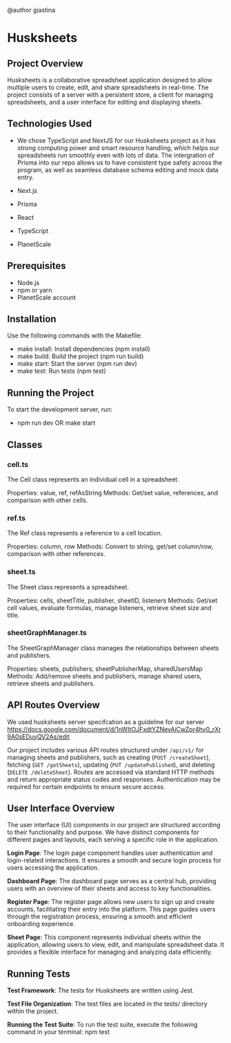 @author giastina
# Husksheets

## Project Overview
Husksheets is a collaborative spreadsheet application designed to allow multiple users to create, edit, and share spreadsheets in real-time. The project consists of a server with a persistent store, a client for managing spreadsheets, and a user interface for editing and displaying sheets.

## Technologies Used
- We chose TypeScript and NextJS for our Husksheets project as it has strong computing power and smart resource handling, which helps our spreadsheets run smoothly even with lots of data. The intergration of Prisma into our repo allows us to have consistent type safety across the program, as well as seamless database schema editing and mock data entry. 

- Next.js
- Prisma
- React
- TypeScript
- PlanetScale

## Prerequisites
- Node.js
- npm or yarn
- PlanetScale account

## Installation 
Use the following commands with the Makefile:
- make install: Install dependencies (npm install)
- make build: Build the project (npm run build)
- make start: Start the server (npm run dev)
- make test: Run tests (npm test)

## Running the Project
To start the development server, run:
- npm run dev OR make start


## Classes

### cell.ts
The Cell class represents an individual cell in a spreadsheet.

Properties: value, ref, refAsString
Methods: Get/set value, references, and comparison with other cells.

### ref.ts
The Ref class represents a reference to a cell location.

Properties: column, row
Methods: Convert to string, get/set column/row, comparison with other references.

### sheet.ts
The Sheet class represents a spreadsheet.

Properties: cells, sheetTitle, publisher, sheetID, listeners
Methods: Get/set cell values, evaluate formulas, manage listeners, retrieve sheet size and title.

### sheetGraphManager.ts
The SheetGraphManager class manages the relationships between sheets and publishers.

Properties: sheets, publishers, sheetPublisherMap, sharedUsersMap
Methods: Add/remove sheets and publishers, manage shared users, retrieve sheets and publishers.


## API Routes Overview

We used husksheets server specifcation as a guideline for our server
https://docs.google.com/document/d/1nWItOJFxdtYZNevAjCwZpr4hy0_rXr9A0sEDuyQV2As/edit 

Our project includes various API routes structured under `/api/v1/` for managing sheets and publishers, such as creating (`POST /createSheet`), fetching (`GET /getSheets`), updating (`PUT /updatePublished`), and deleting (`DELETE /deleteSheet`). Routes are accessed via standard HTTP methods and return appropriate status codes and responses. Authentication may be required for certain endpoints to ensure secure access.

## User Interface Overview

The user interface (UI) components in our project are structured according to their functionality and purpose. We have distinct components for different pages and layouts, each serving a specific role in the application.

__Login Page__: The login page component handles user authentication and login-related interactions. It ensures a smooth and secure login process for users accessing the application.

__Dashboard Page__: The dashboard page serves as a central hub, providing users with an overview of their sheets and access to key functionalities.

__Register Page__: The register page allows new users to sign up and create accounts, facilitating their entry into the platform. This page guides users through the registration process, ensuring a smooth and efficient onboarding experience.

__Sheet Page__: This component represents individual sheets within the application, allowing users to view, edit, and manipulate spreadsheet data. It provides a flexible interface for managing and analyzing data efficiently.

## Running Tests
__Test Framework__:
The tests for Husksheets are written using Jest.

__Test File Organization__:
The test files are located in the tests/ directory within the project.

__Running the Test Suite__:
To run the test suite, execute the following command in your terminal:
npm test



